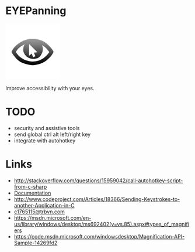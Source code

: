 # EYEPanning

![image](icon.png)

Improve accessibility with your eyes.

# TODO
* security and assistive tools
* send global ctrl alt left/right key
* integrate with autohotkey

# Links
* http://stackoverflow.com/questions/15959042/call-autohotkey-script-from-c-sharp
* [Documentation](http://developer.tobii.com/documentation/)
* http://www.codeproject.com/Articles/18366/Sending-Keystrokes-to-another-Application-in-C
* c1765115@trbvn.com
* https://msdn.microsoft.com/en-us/library/windows/desktop/ms692402(v=vs.85).aspx#types_of_magnifiers
* https://code.msdn.microsoft.com/windowsdesktop/Magnification-API-Sample-14269fd2